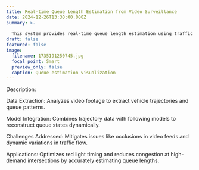 ```yaml
---
title: Real-time Queue Length Estimation from Video Surveillance
date: 2024-12-26T13:30:00.000Z
summary: >-
  
  This system provides real-time queue length estimation using traffic video analysis, improving signal timing and congestion assessments.
draft: false
featured: false
image:
  filename: 1735191250745.jpg
  focal_point: Smart
  preview_only: false
  caption: Queue estimation visualization
---
```

Description:

Data Extraction: Analyzes video footage to extract vehicle trajectories and queue patterns.

Model Integration: Combines trajectory data with following models to reconstruct queue states dynamically.

Challenges Addressed: Mitigates issues like occlusions in video feeds and dynamic variations in traffic flow.

Applications: Optimizes red light timing and reduces congestion at high-demand intersections by accurately estimating queue lengths.
